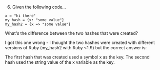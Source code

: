 6. Given the following code...
```
x = "hi there"
my_hash = {x: "some value"}
my_hash2 = {x => "some value"}
```
What's the difference between the two hashes that were created?

I got this one wrong - I thought the two hashes were created with different versions of Ruby (my_hash2 with Ruby <1.9) but the correct answer is:

The first hash that was created used a symbol x as the key. The second hash used the string value of the x variable as the key.
